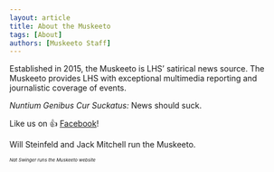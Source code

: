 ```yaml
---
layout: article
title: About the Muskeeto
tags: [About]
authors: [Muskeeto Staff]
---
```


Established in 2015, the Muskeeto is LHS’ satirical news source. The Muskeeto provides LHS with exceptional multimedia reporting and journalistic coverage of events.

*Nuntium Genibus Cur Suckatus:* News should suck.

Like us on 👍 [Facebook](https://www.facebook.com/muskeeto/)!

Will Steinfeld and Jack Mitchell run the Muskeeto.

<sub><sub><sub>*Nat Swinger runs the Muskeeto website*<sub><sub><sub/>

